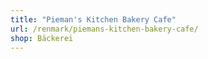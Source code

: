```yaml
---
title: "Pieman's Kitchen Bakery Cafe"
url: /renmark/piemans-kitchen-bakery-cafe/
shop: Bäckerei
---
```

